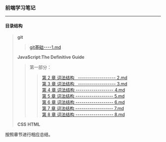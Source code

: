 ### 前端学习笔记
---------------
#### 目录结构
> **git**
>> [git基础----1.md](https://github.com/monster-hui/study-notes/blob/master/git/1.md)
>
> **JavaScript:The Definitive Guide**
>> 第一部分：
>>> [第 2 章 词法结构   ------------------- 2.md](https://github.com/monster-hui/study-notes/blob/master/JavaScript%EF%BC%9AThe%20Definitive%20Guide/2.md)<br>
>>> [第 3 章 词法结构   ------------------- 3.md](https://github.com/monster-hui/study-notes/blob/master/JavaScript%EF%BC%9AThe%20Definitive%20Guide/3.md)<br>
>>> [第 4 章 词法结构   ------------------- 4.md](https://github.com/monster-hui/study-notes/blob/master/JavaScript%EF%BC%9AThe%20Definitive%20Guide/4.md)<br>
>>> [第 5 章 词法结构   ------------------- 5.md](https://github.com/monster-hui/study-notes/blob/master/JavaScript%EF%BC%9AThe%20Definitive%20Guide/5.md)<br>
>>> [第 6 章 词法结构   ------------------- 6.md](https://github.com/monster-hui/study-notes/blob/master/JavaScript%EF%BC%9AThe%20Definitive%20Guide/6.md)<br>
>>> [第 7 章 词法结构   ------------------- 7.md](https://github.com/monster-hui/study-notes/blob/master/JavaScript%EF%BC%9AThe%20Definitive%20Guide/7.md)<br>
>>> [第 8 章 词法结构   ------------------- 8.md](https://github.com/monster-hui/study-notes/blob/master/JavaScript%EF%BC%9AThe%20Definitive%20Guide/8.md)<br>
>
> **CSS**
> **HTML**

按照章节进行相应总结。
